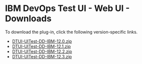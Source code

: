 # IBM DevOps Test UI - Web UI - Downloads

To download the plug-in, click the following version-specific links.
- [DTUI-UITest-DD-IBM-12.0.zip](https://raw.githubusercontent.com/UrbanCode/IBM-UCD-PLUGINS/main/files/IBMDevOpsTestUIWebUI/DTUI-UITest-DD-IBM-12.0.zip)
- [DTUI-UITest-DD-IBM-12.1.zip](https://raw.githubusercontent.com/UrbanCode/IBM-UCD-PLUGINS/main/files/IBMDevOpsTestUIWebUI/DTUI-UITest-DD-IBM-12.1.zip)
- [DTUI-UITest-DD-IBM-12.2.zip](https://raw.githubusercontent.com/UrbanCode/IBM-UCD-PLUGINS/main/files/IBMDevOpsTestUIWebUI/DTUI-UITest-DD-IBM-12.2.zip)
- [DTUI-UITest-DD-IBM-12.3.zip](https://raw.githubusercontent.com/UrbanCode/IBM-UCD-PLUGINS/main/files/IBMDevOpsTestUIWebUI/DTUI-UITest-DD-IBM-12.3.zip)
